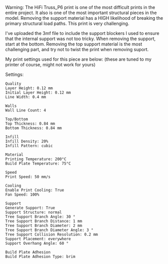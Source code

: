 Warning: The HiFi Truss_P6 print is one of the most difficult prints in the entire project. It also is one of the most important structural pieces in the model. Removing the support material has a HIGH likelihood of breaking the primary structural load paths. This print is very challenging. 

I've uploaded the 3mf file to include the support blockers I used to ensure that the internal support was not too tricky. When removing the support, start at the bottom. Removing the top support material is the most challenging part, and try not to twist the print when removing suport. 

My print settings used for this piece are below: (these are tuned to my printer of course, might not work for yours)

Settings:

	Quality
	Layer Height: 0.12 mm
	Initial Layer Height: 0.12 mm
	Line Width: 0.4 mm
  
	Walls
	Wall Line Count: 4
  
	Top/Bottom
	Top Thickness: 0.84 mm
	Bottom Thickness: 0.84 mm

	Infill
	Infill Density: 20%
	Infill Pattern: cubic

	Material
	Printing Temperature: 200°C
	Build Plate Temperature: 75°C

	Speed
	Print Speed: 50 mm/s

	Cooling
	Enable Print Cooling: True
	Fan Speed: 100%

	Support
	Generate Support: True
	Support Structure: normal
	Tree Support Branch Angle: 30 °
	Tree Support Branch Distance: 1 mm
	Tree Support Branch Diameter: 2 mm
	Tree Support Branch Diameter Angle: 3 °
	Tree Support Collision Resolution: 0.2 mm
	Support Placement: everywhere
	Support Overhang Angle: 60 °

	Build Plate Adhesion
	Build Plate Adhesion Type: brim

